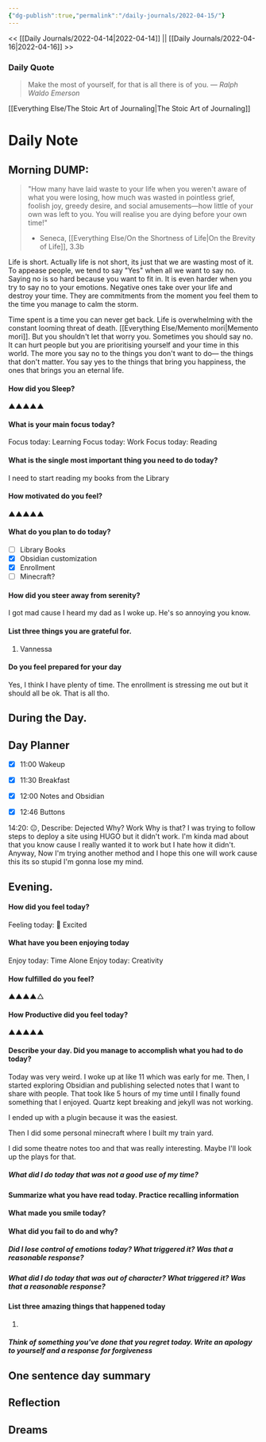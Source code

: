 ```yaml
---
{"dg-publish":true,"permalink":"/daily-journals/2022-04-15/"}
---
```


<< [[Daily Journals/2022-04-14|2022-04-14]] || [[Daily Journals/2022-04-16|2022-04-16]] >>


### Daily Quote
> Make the most of yourself, for that is all there is of you.
> — <cite>Ralph Waldo Emerson</cite>

[[Everything Else/The Stoic Art of Journaling|The Stoic Art of Journaling]]
# Daily Note
## Morning DUMP:
> "How many have laid waste to your life when you weren't aware of what you were losing, how much was wasted in pointless grief, foolish joy, greedy desire, and social amusements—how little of your own was left to you. You will realise you are dying before your own time!"
> - Seneca, [[Everything Else/On the Shortness of Life|On the Brevity of Life]], 3.3b


Life is short. Actually life is not short, its just that we are wasting most of it. To appease people, we tend to say "Yes" when all we want to say no. Saying no is so hard because you want to fit in. It is even harder when you try to say no to your emotions. Negative ones take over your life and destroy your time. They are commitments from the moment you feel them to the time you manage to calm the storm. 

Time spent is a time you can never get back. Life is overwhelming with the constant looming threat of death. [[Everything Else/Memento mori|Memento mori]]. But you shouldn't let that worry you. Sometimes you should say no. It can hurt people but you are prioritising yourself and your time in this world. The more you say no to the things you don't want to do— the things that don't matter. You say yes to the things that bring you happiness, the ones that brings you an eternal life. 

#### How did you Sleep?

▲▲▲▲▲

#### What is your main focus today?
Focus today: Learning
Focus today: Work
Focus today: Reading


#### What is the single most important thing you need to do today?
I need to start reading my books from the Library

#### How motivated do you feel?
▲▲▲▲▲

#### What do you plan to do today? 
- [ ] Library Books
- [x] Obsidian customization
- [x] Enrollment
- [ ] Minecraft?

#### How did you steer away from serenity?
I got mad cause I heard my dad as I woke up. He's so annoying you know. 

#### List three things you are grateful for.
1. Vannessa

#### Do you feel prepared for your day
Yes, I think I have plenty of time. The enrollment is stressing me out but it should all be ok. That is all tho. 

## During the Day. 
## Day Planner
- [x] 11:00 Wakeup
- [x] 11:30 Breakfast
- [x] 12:00 Notes and Obsidian
- [x] 12:46 Buttons


14:20: 😐, Describe: Dejected
Why? Work
Why is that? I was trying to follow steps to deploy a site using HUGO but it didn't work. I'm kinda mad about that you know cause I really wanted it to work but I hate how it didn't. Anyway, Now I'm trying another method and I hope this one will work cause this its so stupid I'm gonna lose my mind.


## Evening. 
#### How did you feel today?
Feeling today: 🤗 Excited

#### What have you been enjoying today
Enjoy today: Time Alone
Enjoy today: Creativity


#### How fulfilled do you feel?
▲▲▲▲△


#### How Productive did you feel today?
▲▲▲▲▲


#### Describe your day. Did you manage to accomplish what you had to do today?
Today was very weird. I woke up at like 11 which was early for me. Then, I started exploring Obsidian and publishing selected notes that I want to share with people. That took like 5 hours of my time until I finally found something that I enjoyed. Quartz kept breaking and jekyll was not working. 

I ended up with a plugin because it was the easiest. 

Then I did some personal minecraft where I built my train yard. 

I did some theatre notes too and that was really interesting. Maybe I'll look up the plays for that. 
##### What did I do today that was not a good use of my time?

#### Summarize what you have read today. Practice recalling information


#### What made you smile today?


#### What did you fail to do and why? 


##### Did I lose control of emotions today? What triggered it? Was that a reasonable response?


##### What did I do today that was out of character? What triggered it? Was that a reasonable response? 

#### List three amazing things that happened today
1.


##### Think of something you've done that you regret today. Write an apology to yourself and a response for forgiveness


## One sentence day summary


## Reflection

## Dreams

